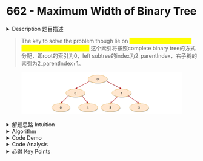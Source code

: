 # 662 - Maximum Width of Binary Tree

<details>

<summary>Description 题目描述 </summary>

Given the `root` of a binary tree, return _the **maximum width** of the given tree_.

The **maximum width** of a tree is the maximum **width** among all levels.

The **width** of one level is defined as the length between the end-nodes (the leftmost and rightmost non-null nodes), where the null nodes between the end-nodes that would be present in a complete binary tree extending down to that level are also counted into the length calculation.

It is **guaranteed** that the answer will in the range of a **32-bit** signed integer.

```
           1
         /   \
        3     2
       / \     \  
      5   3     9 

Output: 4
Explanation: third level with the length 4 (5,3,null,9).
```

```
          1
         / \
        3   2
       /     \  
      5       9 
     /         \
    6           7
Output: 8
Explanation: fourth level with the length 8 (6,null,null,null,null,null,null,7)
```

<pre><code>          1
         / \
        3   2 
       /        
      5      
<strong>
</strong>Output: 2
Explanation: second level with the length 2 (3,2).
</code></pre>

```
          1
         /  
        3    
       / \       
      5   3     

Output: 2
Explanation: third level with the length 2 (5,3).
```

</details>

> The key to solve the problem though lie on <mark style="color:yellow;">**how we index the nodes that are on the same level.**</mark>  这个索引将按照complete binary tree的方式分配，即root的索引为0，left subtree的index为2_parentIndex，右子树的索引为2_parentIndex+1。

<figure><img src="../../.gitbook/assets/image.png" alt=""><figcaption></figcaption></figure>

<details>

<summary>解题思路 Intuition </summary>

intuition: 用level order traversal, 形成每层的一个nested list&#x20;

</details>

<details>

<summary>Algorithm </summary>

<pre><code>我们按照完全二叉树的方式为每个节点分配索引。
根节点的索引为0，左子节点的索引为2parentIndex，右子节点的索引为2parentIndex+1。
所以，树的节点和其对应的索引如下：
    1(0)      [(1, 0)]
   /   \
 3(0)  2(1)   [(3, 0), (2, 1)]   -> 首部索引：0，尾部索引：1，宽度：1 - 0 + 1 = 2
 /
5(0)          [(5, 0)]   -> 首部索引：0，尾部索引：0，宽度：0 - 0 + 1 = 1
==========================================================================
    1(0)      [(1, 0)]
   /   \
 3(0)  2(1)   [(3, 0), (2, 1)]   -> <a data-footnote-ref href="#user-content-fn-1">索引</a>：0，尾部索引：1，宽度：1 - 0 + 1 = 2
 / \     \
5(0) 3(1) 9(3)  [(5, 0), (3, 1), (9, 3)]   -> 首部索引：0，尾部索引：3，宽度：3 - 0 + 1 = 4
</code></pre>

算法步骤：

1. <mark style="color:orange;">**Initialization**</mark>**:** \
   **-** Initialize 一个empty queue，enqueue  <mark style="color:blue;">**root.val及index**</mark> as a <mark style="color:yellow;">**PAIR**</mark>\
   **-** Initialize a variable <mark style="color:yellow;">**maxWidth**</mark> to record the maximum width.
2. <mark style="color:orange;">**Loop**</mark>: when the queue is not empty, process each level of the tree
   * <mark style="color:blue;">**Calculate Width**</mark>: Record the indices of the front and end nodes in the queue. \
     The width of this level is `endIndex - frontIndex + 1`.
   * <mark style="color:blue;">**Update Max Width**</mark>: If the calculated width is larger than `maxWidth`, update `maxWidth`.
   * <mark style="color:blue;">**Enqueue Children**</mark>: Traverse each node in the queue (i.e., all nodes at the current level), enqueue their children nodes with their corresponding indices. The index of the left child node is `2 * index`, and the index of the right child node is `2 * index + 1`.
3. 返回所有层中宽度最大的值。

</details>

<details>

<summary>Code Demo </summary>

```java
```

</details>

<details>

<summary>Code Analysis</summary>



</details>

<details>

<summary>心得 Key Points</summary>



</details>

[^1]: 
